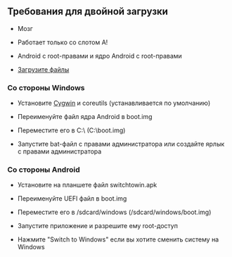 ﻿## Требования для двойной загрузки

- Мозг

- Работает только со слотом A!

- Android с root-правами и ядро Android с root-правами

- [Загрузите файлы](https://github.com/erdilS/Port-Windows-11-Xiaomi-Pad-5/releases/tag/dualboot) 

### Со стороны Windows

- Установите [Cygwin](https://www.cygwin.com/setup-x86_64.exe) и coreutils (устанавливается по умолчанию)

- Переименуйте файл ядра Android в boot.img

- Переместите его в C:\ (C:\boot.img)

- Запустите bat-файл с правами администратора или создайте ярлык с правами администратора

### Со стороны Android

- Установите на планшете файл switchtowin.apk

- Переименуйте UEFI файл в boot.img

- Переместите его в /sdcard/windows (/sdcard/windows/boot.img)

- Запустите приложение и разрешите ему root-доступ

- Нажмите "Switch to Windows" если вы хотите сменить систему на Windows

